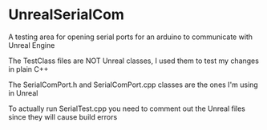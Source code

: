 # UnrealSerialCom
A testing area for opening serial ports for an arduino to communicate with Unreal Engine

The TestClass files are NOT Unreal classes, I used them to test my changes in plain C++

The SerialComPort.h and SerialComPort.cpp classes are the ones I'm using in Unreal

To actually run SerialTest.cpp you need to comment out the Unreal files since they will cause build errors
